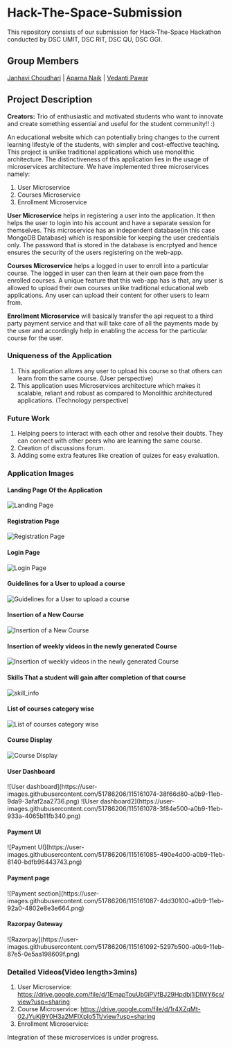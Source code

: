 # Hack-The-Space-Submission

This repository consists of our submission for Hack-The-Space Hackathon conducted by DSC UMIT, DSC RIT, DSC QU, DSC GGI.
<h2>Group Members</h2>

[Janhavi Choudhari](https://github.com/Janhavikc)   |  [Aparna Naik](https://github.com/aparna0522)   |   [Vedanti Pawar](https://github.com/vedantipawar)

<h2>Project Description</h2>
<b>Creators:</b> Trio of enthusiastic and motivated students who want to innovate and create something essential and useful for the student community!! :)

An educational website which can potentially bring changes to the current learning lifestyle of the students, with simpler and cost-effective teaching. This project is unlike traditional applications which use monolithic architecture. The distinctiveness of this application lies in the usage of microservices architecture. We have implemented three microservices namely:

1. User Microservice
2. Courses Microservice
3. Enrollment Microservice

<b>User Microservice</b> helps in registering a user into the application. It then helps the user to login into his account and have a separate session for themselves. This microservice has an independent database(in this case MongoDB Database) which is responsible for keeping the user credentials only. The password that is stored in the database is encrptyed and hence ensures the security of the users registering on the web-app.  

<b>Courses Microservice</b> helps a logged in user to enroll into a particular course. The logged in user can then learn at their own pace from the enrolled courses. A unique feature that this web-app has is that, any user is allowed to upload their own courses unlike traditional educational web applications. Any user can upload their content for other users to learn from. 

<b>Enrollment Microservice</b> will basically transfer the api request to a third party payment service and that will take care of all the payments made by the user and accordingly help in enabling the access for the particular course for the user.

<h3>Uniqueness of the Application</h3>

1. This application allows any user to upload his course so that others can learn from the same course. (User perspective)
2. This application uses Microservices architecture which makes it scalable, reliant and robust as compared to Monolithic architectured applications. (Technology perspective)

<h3>Future Work</h3>

1. Helping peers to interact with each other and resolve their doubts. They can connect with other peers who are learning the same course. 
2. Creation of discussions forum. 
3. Adding some extra features like creation of quizes for easy evaluation. 

<h3>Application Images</h3>

<h4>Landing Page Of the Application</h4>

![Landing Page](https://user-images.githubusercontent.com/63536585/115154881-c2e30e00-a09a-11eb-8ccd-eff647dd5180.png) 

<h4>Registration Page</h4>

![Registration Page](https://user-images.githubusercontent.com/36110304/115156398-b7471580-a0a1-11eb-8486-500e445e6860.png)

<h4>Login Page</h4>

![Login Page](https://user-images.githubusercontent.com/36110304/115156423-df367900-a0a1-11eb-8adf-b1347371fa93.png)

<h4>Guidelines for a User to upload a course</h4>

![Guidelines for a User to upload a course](https://user-images.githubusercontent.com/63536585/115154936-1b1a1000-a09b-11eb-8cb0-f1ae22ac3347.png) 

<h4>Insertion of a New Course</h4>

![Insertion of a New Course](https://user-images.githubusercontent.com/63536585/115154916-f58d0680-a09a-11eb-8554-fd29dbe21cfc.png) 

<h4>Insertion of weekly videos in the newly generated Course</h4>

![Insertion of weekly videos in the newly generated Course](https://user-images.githubusercontent.com/63536585/115154971-47ce2780-a09b-11eb-8697-8ec764178a6e.png) 

<h4>Skills That a student will gain after completion of that course</h4>

![skill_info](https://user-images.githubusercontent.com/63536585/115156278-1d7f6880-a0a1-11eb-8dfa-84bf15cbab31.png)

<h4>List of courses category wise</h4>

![List of courses category wise](https://user-images.githubusercontent.com/63536585/115154992-659b8c80-a09b-11eb-9d00-494ae7967ad5.png) 

<h4>Course Display</h4>

![Course Display](https://user-images.githubusercontent.com/63536585/115155031-9380d100-a09b-11eb-959d-d73213086e4e.png) 

<h4>User Dashboard</h4>
![User dashboard](https://user-images.githubusercontent.com/51786206/115161074-38f66d80-a0b9-11eb-9da9-3afaf2aa2736.png)
![User dashboard2](https://user-images.githubusercontent.com/51786206/115161078-3f84e500-a0b9-11eb-933a-4065b11fb340.png)


<h4>Payment UI</h4>
![Payment UI](https://user-images.githubusercontent.com/51786206/115161085-490e4d00-a0b9-11eb-8140-bdfb96443743.png)

<h4> Payment page </h4>
![Payment section](https://user-images.githubusercontent.com/51786206/115161087-4dd30100-a0b9-11eb-92a0-4802e8e3e664.png)

<h4>Razorpay Gateway </h4>
![Razorpay](https://user-images.githubusercontent.com/51786206/115161092-5297b500-a0b9-11eb-87e5-0e5aa198609f.png)

<h3>Detailed Videos(Video length>3mins)</h3>

1. User Microservice: https://drive.google.com/file/d/1EmapTouUb0iPVfBJ29Hpdbj1iDIWY6cs/view?usp=sharing
3. Course Microservice: https://drive.google.com/file/d/1r4XZqMt-02JYuKj9Y0H3a2MFIXpIo5Tt/view?usp=sharing
4. Enrollment Microservice:

Integration of these microservices is under progress.
